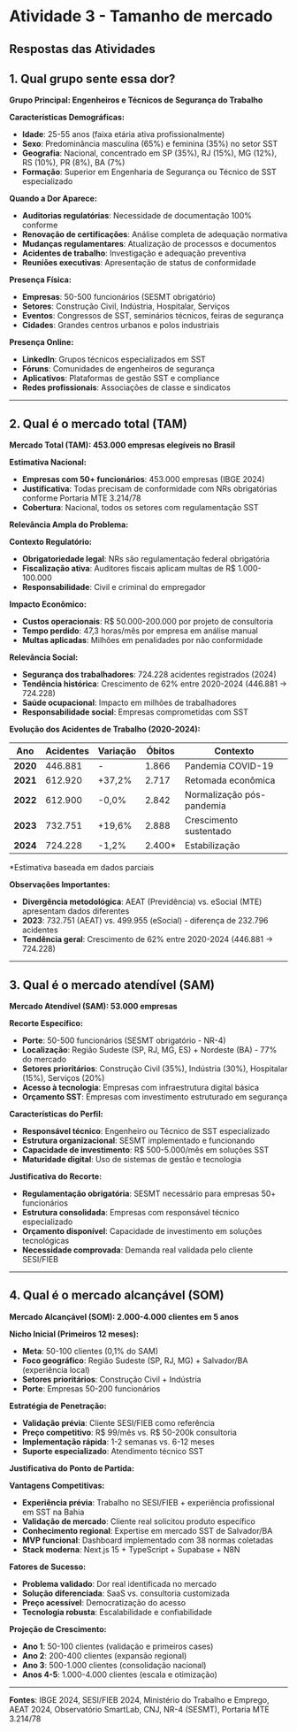 # Atividade 3 - Tamanho de mercado

## Respostas das Atividades

## 1. Qual grupo sente essa dor?

**Grupo Principal: Engenheiros e Técnicos de Segurança do Trabalho**

**Características Demográficas:**
- **Idade**: 25-55 anos (faixa etária ativa profissionalmente)
- **Sexo**: Predominância masculina (65%) e feminina (35%) no setor SST
- **Geografia**: Nacional, concentrado em SP (35%), RJ (15%), MG (12%), RS (10%), PR (8%), BA (7%)
- **Formação**: Superior em Engenharia de Segurança ou Técnico de SST especializado

**Quando a Dor Aparece:**
- **Auditorias regulatórias**: Necessidade de documentação 100% conforme
- **Renovação de certificações**: Análise completa de adequação normativa
- **Mudanças regulamentares**: Atualização de processos e documentos
- **Acidentes de trabalho**: Investigação e adequação preventiva
- **Reuniões executivas**: Apresentação de status de conformidade

**Presença Física:**
- **Empresas**: 50-500 funcionários (SESMT obrigatório)
- **Setores**: Construção Civil, Indústria, Hospitalar, Serviços
- **Eventos**: Congressos de SST, seminários técnicos, feiras de segurança
- **Cidades**: Grandes centros urbanos e polos industriais

**Presença Online:**
- **LinkedIn**: Grupos técnicos especializados em SST
- **Fóruns**: Comunidades de engenheiros de segurança
- **Aplicativos**: Plataformas de gestão SST e compliance
- **Redes profissionais**: Associações de classe e sindicatos

---

## 2. Qual é o mercado total (TAM)

**Mercado Total (TAM): 453.000 empresas elegíveis no Brasil**

**Estimativa Nacional:**
- **Empresas com 50+ funcionários**: 453.000 empresas (IBGE 2024)
- **Justificativa**: Todas precisam de conformidade com NRs obrigatórias conforme Portaria MTE 3.214/78
- **Cobertura**: Nacional, todos os setores com regulamentação SST

**Relevância Ampla do Problema:**

**Contexto Regulatório:**
- **Obrigatoriedade legal**: NRs são regulamentação federal obrigatória
- **Fiscalização ativa**: Auditores fiscais aplicam multas de R$ 1.000-100.000
- **Responsabilidade**: Civil e criminal do empregador

**Impacto Econômico:**
- **Custos operacionais**: R$ 50.000-200.000 por projeto de consultoria
- **Tempo perdido**: 47,3 horas/mês por empresa em análise manual
- **Multas aplicadas**: Milhões em penalidades por não conformidade

**Relevância Social:**
- **Segurança dos trabalhadores**: 724.228 acidentes registrados (2024)
- **Tendência histórica**: Crescimento de 62% entre 2020-2024 (446.881 → 724.228)
- **Saúde ocupacional**: Impacto em milhões de trabalhadores
- **Responsabilidade social**: Empresas comprometidas com SST

**Evolução dos Acidentes de Trabalho (2020-2024):**

| Ano | Acidentes | Variação | Óbitos | Contexto |
|-----|-----------|----------|--------|----------|
| **2020** | 446.881 | - | 1.866 | Pandemia COVID-19 |
| **2021** | 612.920 | +37,2% | 2.717 | Retomada econômica |
| **2022** | 612.900 | -0,0% | 2.842 | Normalização pós-pandemia |
| **2023** | 732.751 | +19,6% | 2.888 | Crescimento sustentado |
| **2024** | 724.228 | -1,2% | 2.400* | Estabilização |

*Estimativa baseada em dados parciais

**Observações Importantes:**
- **Divergência metodológica**: AEAT (Previdência) vs. eSocial (MTE) apresentam dados diferentes
- **2023**: 732.751 (AEAT) vs. 499.955 (eSocial) - diferença de 232.796 acidentes
- **Tendência geral**: Crescimento de 62% entre 2020-2024 (446.881 → 724.228)

---

## 3. Qual é o mercado atendível (SAM)

**Mercado Atendível (SAM): 53.000 empresas**

**Recorte Específico:**
- **Porte**: 50-500 funcionários (SESMT obrigatório - NR-4)
- **Localização**: Região Sudeste (SP, RJ, MG, ES) + Nordeste (BA) - 77% do mercado
- **Setores prioritários**: Construção Civil (35%), Indústria (30%), Hospitalar (15%), Serviços (20%)
- **Acesso à tecnologia**: Empresas com infraestrutura digital básica
- **Orçamento SST**: Empresas com investimento estruturado em segurança

**Características do Perfil:**
- **Responsável técnico**: Engenheiro ou Técnico de SST especializado
- **Estrutura organizacional**: SESMT implementado e funcionando
- **Capacidade de investimento**: R$ 500-5.000/mês em soluções SST
- **Maturidade digital**: Uso de sistemas de gestão e tecnologia

**Justificativa do Recorte:**
- **Regulamentação obrigatória**: SESMT necessário para empresas 50+ funcionários
- **Estrutura consolidada**: Empresas com responsável técnico especializado
- **Orçamento disponível**: Capacidade de investimento em soluções tecnológicas
- **Necessidade comprovada**: Demanda real validada pelo cliente SESI/FIEB

---

## 4. Qual é o mercado alcançável (SOM)

**Mercado Alcançável (SOM): 2.000-4.000 clientes em 5 anos**

**Nicho Inicial (Primeiros 12 meses):**
- **Meta**: 50-100 clientes (0,1% do SAM)
- **Foco geográfico**: Região Sudeste (SP, RJ, MG) + Salvador/BA (experiência local)
- **Setores prioritários**: Construção Civil + Indústria
- **Porte**: Empresas 50-200 funcionários

**Estratégia de Penetração:**
- **Validação prévia**: Cliente SESI/FIEB como referência
- **Preço competitivo**: R$ 99/mês vs. R$ 50-200k consultoria
- **Implementação rápida**: 1-2 semanas vs. 6-12 meses
- **Suporte especializado**: Atendimento técnico SST

**Justificativa do Ponto de Partida:**

**Vantagens Competitivas:**
- **Experiência prévia**: Trabalho no SESI/FIEB + experiência profissional em SST na Bahia
- **Validação de mercado**: Cliente real solicitou produto específico
- **Conhecimento regional**: Expertise em mercado SST de Salvador/BA
- **MVP funcional**: Dashboard implementado com 38 normas coletadas
- **Stack moderna**: Next.js 15 + TypeScript + Supabase + N8N

**Fatores de Sucesso:**
- **Problema validado**: Dor real identificada no mercado
- **Solução diferenciada**: SaaS vs. consultoria customizada
- **Preço acessível**: Democratização do acesso
- **Tecnologia robusta**: Escalabilidade e confiabilidade

**Projeção de Crescimento:**
- **Ano 1**: 50-100 clientes (validação e primeiros cases)
- **Ano 2**: 200-400 clientes (expansão regional)
- **Ano 3**: 500-1.000 clientes (consolidação nacional)
- **Anos 4-5**: 1.000-4.000 clientes (escala e otimização)

---

**Fontes**: IBGE 2024, SESI/FIEB 2024, Ministério do Trabalho e Emprego, AEAT 2024, Observatório SmartLab, CNJ, NR-4 (SESMT), Portaria MTE 3.214/78
